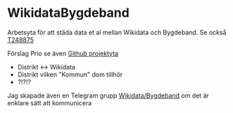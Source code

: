 # WikidataBygdeband
Arbetsyta för att städa data et al mellan  Wikidata och Bygdeband. Se också [T248875](https://phabricator.wikimedia.org/T248875)

Förslag Prio se även [Github projektyta](https://github.com/salgo60/WikidataBygdeband/projects/1)
* Distrikt <-> Wikidata 
* Distrikt vilken "Kommun" dom tillhör
* ?!?!?

Jag skapade även en Telegram grupp [Wikidata/Bygdeband](https://t.me/joinchat/FgDj6BbeSU4B6Kr3xf5JXw) om det är enklare sätt att kommunicera 
